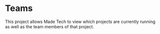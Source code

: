 # Teams

This project allows Made Tech to view which projects are currently running as well as the team members of that project.
